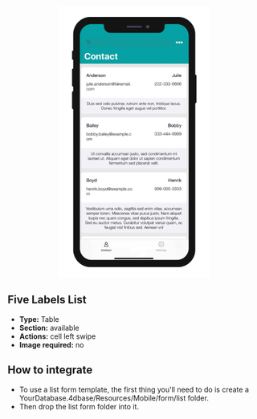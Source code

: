 <p align="center"><img src="https://github.com/4d-for-ios/4d-for-ios-form-list-FiveLabelsList/blob/master/Five-Labels-List-List-form.gif" alt="Five Labels List" height="auto" width="300"></p>

## Five Labels List

* **Type:** Table
* **Section:** available
* **Actions:** cell left swipe
* **Image required:** no

## How to integrate

* To use a list form template, the first thing you'll need to do is create a YourDatabase.4dbase/Resources/Mobile/form/list folder.
* Then drop the list form folder into it.
